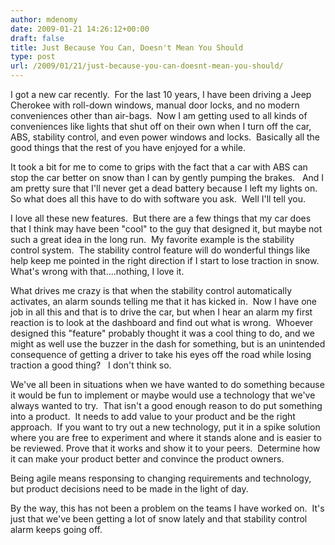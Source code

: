 ```yaml
---
author: mdenomy
date: 2009-01-21 14:26:12+00:00
draft: false
title: Just Because You Can, Doesn't Mean You Should
type: post
url: /2009/01/21/just-because-you-can-doesnt-mean-you-should/
---
```


I got a new car recently.  For the last 10 years, I have been driving a Jeep Cherokee with roll-down windows, manual door locks, and no modern conveniences other than air-bags.  Now I am getting used to all kinds of conveniences like lights that shut off on their own when I turn off the car, ABS, stability control, and even power windows and locks.  Basically all the good things that the rest of you have enjoyed for a while.

It took a bit for me to come to grips with the fact that a car with ABS can stop the car better on snow than I can by gently pumping the brakes.   And I am pretty sure that I'll never get a dead battery because I left my lights on.  So what does all this have to do with software you ask.  Well I'll tell you.

I love all these new features.  But there are a few things that my car does that I think may have been "cool" to the guy that designed it, but maybe not such a great idea in the long run.  My favorite example is the stability control system.  The stability control feature will do wonderful things like help keep me pointed in the right direction if I start to lose traction in snow.  What's wrong with that....nothing, I love it.

What drives me crazy is that when the stability control automatically activates, an alarm sounds telling me that it has kicked in.  Now I have one job in all this and that is to drive the car, but when I hear an alarm my first reaction is to look at the dashboard and find out what is wrong.  Whoever designed this "feature" probably thought it was a cool thing to do, and we might as well use the buzzer in the dash for something, but is an unintended consequence of getting a driver to take his eyes off the road while losing traction a good thing?   I don't think so.

We've all been in situations when we have wanted to do something because it would be fun to implement or maybe would use a technology that we've always wanted to try.  That isn't a good enough reason to do put something into a product.  It needs to add value to your product and be the right approach.  If you want to try out a new technology, put it in a spike solution where you are free to experiment and where it stands alone and is easier to be reviewed. Prove that it works and show it to your peers.  Determine how it can make your product better and convince the product owners.

Being agile means responsing to changing requirements and technology, but product decisions need to be made in the light of day.

By the way, this has not been a problem on the teams I have worked on.  It's just that we've been getting a lot of snow lately and that stability control alarm keeps going off.
